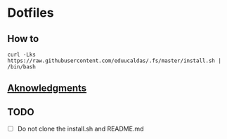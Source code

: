 # Dotfiles

## How to

```
curl -Lks https://raw.githubusercontent.com/eduucaldas/.fs/master/install.sh | /bin/bash
```

## [Aknowledgments](https://www.atlassian.com/git/tutorials/dotfiles)

## TODO
* [ ] Do not clone the install.sh and README.md

